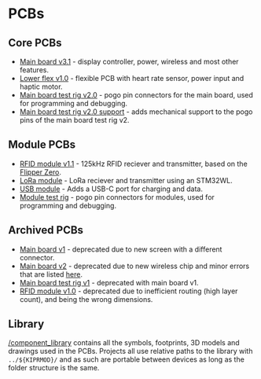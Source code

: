 # PCBs

## Core PCBs

* [Main board v3.1](/PCBs/watch_main_v3/) - display controller, power, wireless and most other features.
* [Lower flex v1.0](/PCBs/watch_lower/) - flexible PCB with heart rate sensor, power input and haptic motor.
* [Main board test rig v2.0](/PCBs/watch_test_rig_v2/) - pogo pin connectors for the main board, used for programming and debugging.
* [Main board test rig v2.0 support](/PCBs/watch_test_rig_support/) - adds mechanical support to the pogo pins of the main board test rig v2.

## Module PCBs
* [RFID module v1.1](/PCBs/rfid_module_v1.1/) - 125kHz RFID reciever and transmitter, based on the [Flipper Zero](https://docs.flipper.net/development/hardware/schematic/).
* [LoRa module](/PCBs/lora_module/) - LoRa reciever and transmitter using an STM32WL.
* [USB module](/PCBs/usb_module/) - Adds a USB-C port for charging and data.
* [Module test rig](/PCBs/module_test_rig/) - pogo pin connectors for modules, used for programming and debugging.

## Archived PCBs
* [Main board v1](/PCBs/archived/watch_main_v1/) - deprecated due to new screen with a different connector.
* [Main board v2](/PCBs/watch_main_v2/) - deprecated due to new wireless chip and minor errors that are listed [here](/Documentation/Future%20Changes.md).
* [Main board test rig v1](/PCBs/archived/watch_test_rig%20v1/) - deprecated with main board v1.
* [RFID module v1.0](/PCBs/archived/rfid_module_v1/) - deprecated due to inefficient routing (high layer count), and being the wrong dimensions.

## Library

[/component_library](/PCBs/component_library/) contains all the symbols, footprints, 3D models and drawings used in the PCBs. Projects all use relative paths to the library with ```../${KIPRMOD}/``` and as such are portable between devices as long as the folder structure is the same.